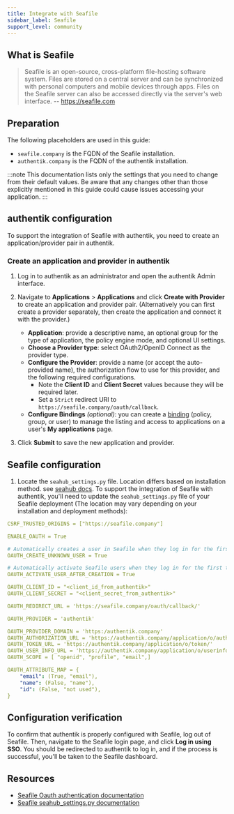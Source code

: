 ```yaml
---
title: Integrate with Seafile
sidebar_label: Seafile
support_level: community
---
```


## What is Seafile

> Seafile is an open-source, cross-platform file-hosting software system. Files are stored on a central server and can be synchronized with personal computers and mobile devices through apps. Files on the Seafile server can also be accessed directly via the server's web interface.
> -- https://seafile.com

## Preparation

The following placeholders are used in this guide:

- `seafile.company` is the FQDN of the Seafile installation.
- `authentik.company` is the FQDN of the authentik installation.

:::note
This documentation lists only the settings that you need to change from their default values. Be aware that any changes other than those explicitly mentioned in this guide could cause issues accessing your application.
:::

## authentik configuration

To support the integration of Seafile with authentik, you need to create an application/provider pair in authentik.

### Create an application and provider in authentik

1. Log in to authentik as an administrator and open the authentik Admin interface.
2. Navigate to **Applications** > **Applications** and click **Create with Provider** to create an application and provider pair. (Alternatively you can first create a provider separately, then create the application and connect it with the provider.)

    - **Application**: provide a descriptive name, an optional group for the type of application, the policy engine mode, and optional UI settings.
    - **Choose a Provider type**: select OAuth2/OpenID Connect as the provider type.
    - **Configure the Provider**: provide a name (or accept the auto-provided name), the authorization flow to use for this provider, and the following required configurations.
        - Note the **Client ID** and **Client Secret** values because they will be required later.
        - Set a `Strict` redirect URI to `https://seafile.company/oauth/callback`.
    - **Configure Bindings** _(optional)_: you can create a [binding](/docs/add-secure-apps/flows-stages/bindings/) (policy, group, or user) to manage the listing and access to applications on a user's **My applications** page.

3. Click **Submit** to save the new application and provider.

## Seafile configuration

1. Locate the `seahub_settings.py` file. Location differs based on installation method. see [seahub docs](https://manual.seafile.com/13.0/config/seahub_settings_py/).
   To support the integration of Seafile with authentik, you'll need to update the `seahub_settings.py` file of your Seafile deployment (The location may vary depending on your installation and deployment methods):

```yaml showLineNumbers title="seahub_settings.py"
CSRF_TRUSTED_ORIGINS = ["https://seafile.company"]

ENABLE_OAUTH = True

# Automatically creates a user in Seafile when they log in for the first time. Defaults to True.
OAUTH_CREATE_UNKNOWN_USER = True

# Automatically activate Seafile users when they log in for the first time. Defaults to True.
OAUTH_ACTIVATE_USER_AFTER_CREATION = True

OAUTH_CLIENT_ID = "<client_id_from_authentik>"
OAUTH_CLIENT_SECRET = "<client_secret_from_authentik>"

OAUTH_REDIRECT_URL = 'https://seafile.company/oauth/callback/'

OAUTH_PROVIDER = 'authentik'

OAUTH_PROVIDER_DOMAIN = 'https:/authentik.company'
OAUTH_AUTHORIZATION_URL = 'https://authentik.company/application/o/authorize/'
OAUTH_TOKEN_URL = 'https://authentik.company/application/o/token/'
OAUTH_USER_INFO_URL = 'https://authentik.company/application/o/userinfo/'
OAUTH_SCOPE = [ "openid", "profile", "email",]

OAUTH_ATTRIBUTE_MAP = {
    "email": (True, "email"),
    "name": (False, "name"),
    "id": (False, "not used"),
}
```

## Configuration verification

To confirm that authentik is properly configured with Seafile, log out of Seafile. Then, navigate to the Seafile login page, and click **Log in using SSO**. You should be redirected to authentik to log in, and if the process is successful, you'll be taken to the Seafile dashboard.

## Resources

- [Seafile Oauth authentication documentation](https://manual.seafile.com/13.0/config/oauth/)
- [Seafile seahub_settings.py documentation](https://manual.seafile.com/13.0/config/seahub_settings_py/)
